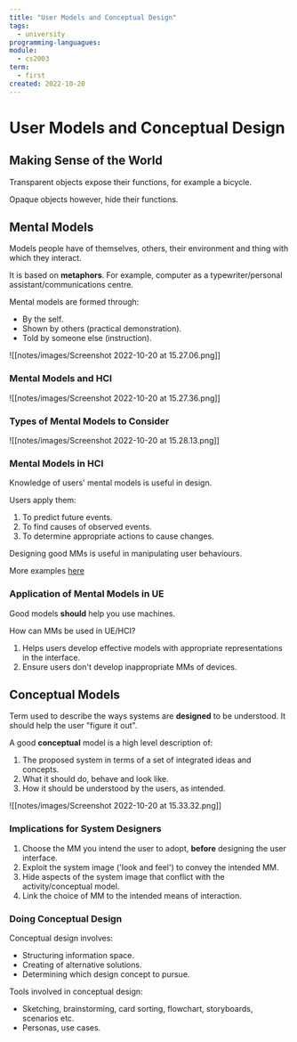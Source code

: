 ```yaml
---
title: "User Models and Conceptual Design"
tags:
  - university
programming-languagues:
module:
  - cs2003
term:
  - first
created: 2022-10-20
---
```

# User Models and Conceptual Design
## Making Sense of the World
Transparent objects expose their functions, for example a bicycle.

Opaque objects however, hide their functions.

## Mental Models
Models people have of themselves, others, their environment and thing with which they interact.

It is based on **metaphors**. For example, computer as a typewriter/personal assistant/communications centre.

Mental models are formed through:
- By the self.
- Shown by others (practical demonstration).
- Told by someone else (instruction).

![[notes/images/Screenshot 2022-10-20 at 15.27.06.png]]

### Mental Models and HCI
![[notes/images/Screenshot 2022-10-20 at 15.27.36.png]]

### Types of Mental Models to Consider
![[notes/images/Screenshot 2022-10-20 at 15.28.13.png]]

### Mental Models in HCI
Knowledge of users' mental models is useful in design.

Users apply them:
1. To predict future events.
2. To find causes of observed events.
3. To determine appropriate actions to cause changes.

Designing good MMs is useful in manipulating user behaviours.

More examples [here](https://www.deliverableux.com/10-examples-of-mental-models-in-ux-design)

### Application of Mental Models in UE
Good models **should** help you use machines.

How can MMs be used in UE/HCI?

1. Helps users develop effective models with appropriate representations in the interface.
2. Ensure users don't develop inappropriate MMs of devices.

## Conceptual Models
Term used to describe the ways systems are **designed** to be understood. It should help the user "figure it out".

A good **conceptual** model is a high level description of:
1. The proposed system in terms of a set of integrated ideas and concepts.
2. What it should do, behave and look like.
3. How it should be understood by the users, as intended.

![[notes/images/Screenshot 2022-10-20 at 15.33.32.png]]

### Implications for System Designers
1. Choose the MM you intend the user to adopt, **before** designing the user interface.
2. Exploit the system image ('look and feel') to convey the intended MM.
3. Hide aspects of the system image that conflict with the activity/conceptual model.
4. Link the choice of MM to the intended means of interaction.

### Doing Conceptual Design
Conceptual design involves:
- Structuring information space.
- Creating of alternative solutions.
- Determining which design concept to pursue.

Tools involved in conceptual design:
- Sketching, brainstorming, card sorting, flowchart, storyboards, scenarios etc.
- Personas, use cases.